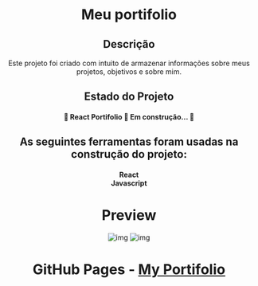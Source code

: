 <h1 align="center">Meu portifolio</h1>

<h2 align="center">Descrição</h2>

<p align="center">Este projeto foi criado com intuito de armazenar informações sobre meus projetos, objetivos e sobre mim.</p>

<h2 align="center">Estado do Projeto</h2>

<h4 align="center"> 
	🚧  React Portifolio 🚀 Em construção...  🚧
</h4>


<h2 align="center">As seguintes ferramentas foram usadas na construção do projeto:</h2>

<h4 align="center"> React<br>
 Javascript</h4>

<h1 align="center"> Preview </h1>
<div align="center">
<img src="https://user-images.githubusercontent.com/77814658/127683099-1d356cd0-b442-4c63-b84a-e63268428ca6.png" alt="img" />

<img src="https://user-images.githubusercontent.com/77814658/127683106-495080ec-ca6e-4666-af2e-0062b8bbac2f.png" alt="img" />
</div>

<h1 align="center"> GitHub Pages - <a href="https://gabriel-sys-hub.github.io/MyPortifolio/">My Portifolio</a>